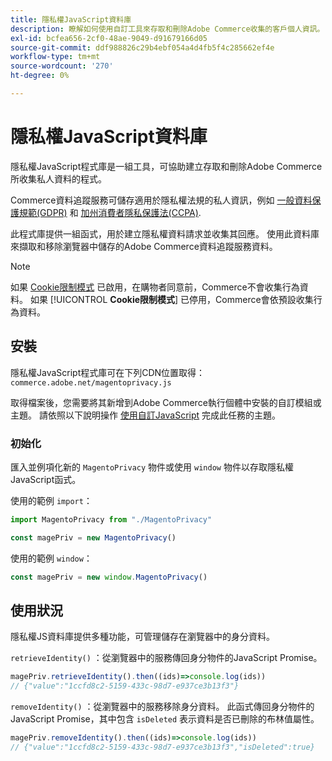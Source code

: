```yaml
---
title: 隱私權JavaScript資料庫
description: 瞭解如何使用自訂工具來存取和刪除Adobe Commerce收集的客戶個人資訊。
exl-id: bcfea656-2cf0-48ae-9049-d91679166d05
source-git-commit: ddf988826c29b4ebf054a4d4fb5f4c285662ef4e
workflow-type: tm+mt
source-wordcount: '270'
ht-degree: 0%

---
```


<!-- TODO: Remove this topic and redirect to the adobe-privacy-javascript-library.md when the Adobe privacy library has been integrated with Commerce. -->

# 隱私權JavaScript資料庫

隱私權JavaScript程式庫是一組工具，可協助建立存取和刪除Adobe Commerce所收集私人資料的程式。

Commerce資料追蹤服務可儲存適用於隱私權法規的私人資訊，例如 [一般資料保護規範(GDPR)](gdpr.md) 和 [加州消費者隱私保護法(CCPA)](ccpa.md).

此程式庫提供一組函式，用於建立隱私權資料請求並收集其回應。 使用此資料庫來擷取和移除瀏覽器中儲存的Adobe Commerce資料追蹤服務資料。

>[!NOTE]
>
>如果 [Cookie限制模式](https://experienceleague.adobe.com/docs/commerce-admin/start/compliance/privacy/compliance-cookie-law.html) 已啟用，在購物者同意前，Commerce不會收集行為資料。 如果 [!UICONTROL **Cookie限制模式**] 已停用，Commerce會依預設收集行為資料。

## 安裝

隱私權JavaScript程式庫可在下列CDN位置取得： `commerce.adobe.net/magentoprivacy.js`

取得檔案後，您需要將其新增到Adobe Commerce執行個體中安裝的自訂模組或主題。 請依照以下說明操作 [使用自訂JavaScript](https://developer.adobe.com/commerce/frontend-core/javascript/custom/) 完成此任務的主題。

### 初始化

匯入並例項化新的 `MagentoPrivacy` 物件或使用 `window` 物件以存取隱私權JavaScript函式。

使用的範例 `import`：

```js
import MagentoPrivacy from "./MagentoPrivacy"

const magePriv = new MagentoPrivacy()
```

使用的範例 `window`：

```js
const magePriv = new window.MagentoPrivacy()
```

## 使用狀況

隱私權JS資料庫提供多種功能，可管理儲存在瀏覽器中的身分資料。

`retrieveIdentity()`
：從瀏覽器中的服務傳回身分物件的JavaScript Promise。

```js
magePriv.retrieveIdentity().then((ids)=>console.log(ids))
// {"value":"1ccfd8c2-5159-433c-98d7-e937ce3b13f3"}
```

`removeIdentity()`
：從瀏覽器中的服務移除身分資料。
此函式傳回身分物件的JavaScript Promise，其中包含 `isDeleted` 表示資料是否已刪除的布林值屬性。

```js
magePriv.removeIdentity().then((ids)=>console.log(ids))
// {"value":"1ccfd8c2-5159-433c-98d7-e937ce3b13f3","isDeleted":true}
```
